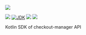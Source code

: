 [![](https://github.com/wutsi/checkout-manager-sdk-kotlin/actions/workflows/master.yml/badge.svg)](https://github.com/wutsi/checkout-manager-sdk-kotlin/actions/workflows/master.yml)

![](https://img.shields.io/github/v/tag/wutsi/checkout-manager-sdk-kotlin)
[![JDK](https://img.shields.io/badge/jdk-11-brightgreen.svg)](https://jdk.java.net/11/)
[![](https://img.shields.io/badge/maven-3.6-brightgreen.svg)](https://maven.apache.org/download.cgi)
![](https://img.shields.io/badge/language-kotlin-blue.svg)

Kotlin SDK of checkout-manager API

